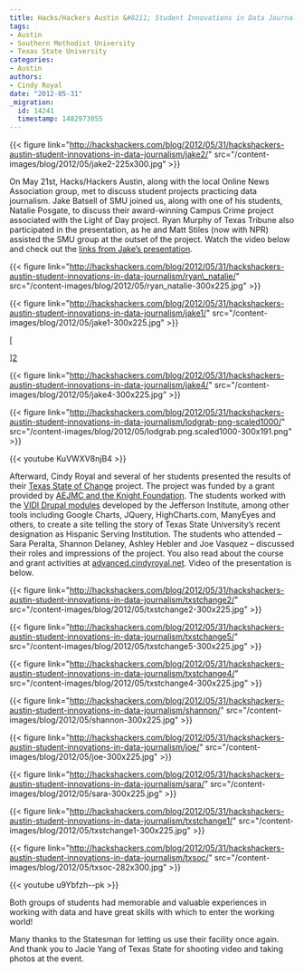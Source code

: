 ```yaml
---
title: Hacks/Hackers Austin &#8211; Student Innovations in Data Journalism
tags:
- Austin
- Southern Methodist University
- Texas State University
categories:
- Austin
authors:
- Cindy Royal
date: "2012-05-31"
_migration:
  id: 14241
  timestamp: 1482973855
---
```


{{< figure link="http://hackshackers.com/blog/2012/05/31/hackshackers-austin-student-innovations-in-data-journalism/jake2/" src="/content-images/blog/2012/05/jake2-225x300.jpg" >}}

On May 21st, Hacks/Hackers Austin, along with the local Online News Association group, met to discuss student projects practicing data journalism. Jake Batsell of SMU joined us, along with one of his students, Natalie Posgate, to discuss their award-winning Campus Crime project associated with the Light of Day project. Ryan Murphy of Texas Tribune also participated in the presentation, as he and Matt Stiles (now with NPR) assisted the SMU group at the outset of the project. Watch the video below and check out the [links from Jake&#8217;s presentation][1].

{{< figure link="http://hackshackers.com/blog/2012/05/31/hackshackers-austin-student-innovations-in-data-journalism/ryan\_natalie/" src="/content-images/blog/2012/05/ryan\_natalie-300x225.jpg" >}}

{{< figure link="http://hackshackers.com/blog/2012/05/31/hackshackers-austin-student-innovations-in-data-journalism/jake1/" src="/content-images/blog/2012/05/jake1-300x225.jpg" >}}

[

][2] 

{{< figure link="http://hackshackers.com/blog/2012/05/31/hackshackers-austin-student-innovations-in-data-journalism/jake4/" src="/content-images/blog/2012/05/jake4-300x225.jpg" >}}

{{< figure link="http://hackshackers.com/blog/2012/05/31/hackshackers-austin-student-innovations-in-data-journalism/lodgrab-png-scaled1000/" src="/content-images/blog/2012/05/lodgrab.png.scaled1000-300x191.png" >}}

{{< youtube KuVWXV8njB4 >}}

Afterward, Cindy Royal and several of her students presented the results of their [Texas State of Change][3] project. The project was funded by a grant provided by [AEJMC and the Knight Foundation][4]. The students worked with the [VIDI Drupal modules][5] developed by the Jefferson Institute, among other tools including Google Charts, JQuery, HighCharts.com, ManyEyes and others, to create a site telling the story of Texas State University&#8217;s recent designation as Hispanic Serving Institution. The students who attended &#8211; Sara Peralta, Shannon Delaney, Ashley Hebler and Joe Vasquez &#8211; discussed their roles and impressions of the project. You also read about the course and grant activities at [advanced.cindyroyal.net][6]. Video of the presentation is below.

{{< figure link="http://hackshackers.com/blog/2012/05/31/hackshackers-austin-student-innovations-in-data-journalism/txstchange2/" src="/content-images/blog/2012/05/txstchange2-300x225.jpg" >}}

{{< figure link="http://hackshackers.com/blog/2012/05/31/hackshackers-austin-student-innovations-in-data-journalism/txstchange5/" src="/content-images/blog/2012/05/txstchange5-300x225.jpg" >}}

{{< figure link="http://hackshackers.com/blog/2012/05/31/hackshackers-austin-student-innovations-in-data-journalism/txstchange4/" src="/content-images/blog/2012/05/txstchange4-300x225.jpg" >}}

{{< figure link="http://hackshackers.com/blog/2012/05/31/hackshackers-austin-student-innovations-in-data-journalism/shannon/" src="/content-images/blog/2012/05/shannon-300x225.jpg" >}}

{{< figure link="http://hackshackers.com/blog/2012/05/31/hackshackers-austin-student-innovations-in-data-journalism/joe/" src="/content-images/blog/2012/05/joe-300x225.jpg" >}}

{{< figure link="http://hackshackers.com/blog/2012/05/31/hackshackers-austin-student-innovations-in-data-journalism/sara/" src="/content-images/blog/2012/05/sara-300x225.jpg" >}}

{{< figure link="http://hackshackers.com/blog/2012/05/31/hackshackers-austin-student-innovations-in-data-journalism/txstchange1/" src="/content-images/blog/2012/05/txstchange1-300x225.jpg" >}}

{{< figure link="http://hackshackers.com/blog/2012/05/31/hackshackers-austin-student-innovations-in-data-journalism/txsoc/" src="/content-images/blog/2012/05/txsoc-282x300.jpg" >}}

{{< youtube u9Ybfzh--pk >}}

Both groups of students had memorable and valuable experiences in working with data and have great skills with which to enter the working world!

Many thanks to the Statesman for letting us use their facility once again. And thank you to Jacie Yang of Texas State for shooting video and taking photos at the event.

 [1]: http://j.mp/hhona
 [2]: http://hackshackers.com/blog/2012/05/31/hackshackers-austin-student-innovations-in-data-journalism/jake2/
 [3]: http://txstateofchange.com
 [4]: http://www.aejmc.org/home/2011/11/2011-12-bridge-grant-recipients/
 [5]: http://dataviz.org
 [6]: http://advanced.cindyroyal.net